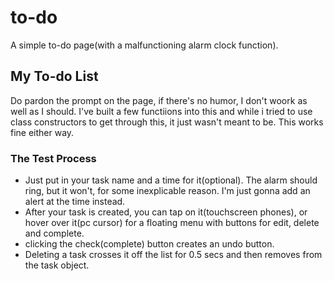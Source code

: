 # to-do
A simple to-do page(with a malfunctioning alarm clock function).

## My To-do List 
Do pardon the prompt on the page, if there's no humor, I don't woork as well as I should. 
I've built a few functiions into this and while i tried to use class constructors to get through this, it just wasn't meant to be. This works fine either way.

### The Test Process
- Just put in your task name and a time for it(optional). The alarm should ring, but it won't, for some inexplicable reason. I'm just gonna add an alert at the time instead.
- After your task is created, you can tap on it(touchscreen phones), or hover over it(pc cursor) for a floating menu with buttons for edit, delete and complete.
- clicking the check(complete) button creates an undo button.
- Deleting a task crosses it off the list for 0.5 secs and then removes from the task object.
